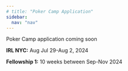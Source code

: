 ```yaml
---
# title: "Poker Camp Application"
sidebar:
  nav: "nav"
---
```


Poker Camp application coming soon

**IRL NYC:** Aug Jul 29-Aug 2, 2024

**Fellowship 1:** 10 weeks between Sep-Nov 2024
